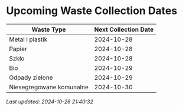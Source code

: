 # Upcoming Waste Collection Dates

| Waste Type | Next Collection Date |
|------------|----------------------|
| Metal i plastik | 2024-10-28 |
| Papier | 2024-10-28 |
| Szkło | 2024-10-28 |
| Bio | 2024-10-29 |
| Odpady zielone | 2024-10-29 |
| Niesegregowane komunalne | 2024-10-30 |


*Last updated: 2024-10-26 21:40:32*
